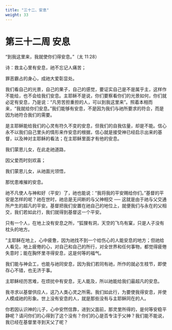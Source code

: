 ```yaml
---
title: "三十二、安息"
weight: 33
---
```


# 第三十二周 安息

“到我这里来，我就使你们得安息。”（太 11:28）

诗：救主心里有安息，祂不忘记人痛苦；

罪恶霸占的身心，成祂大爱彰显处。

我们看自己的光景，自己的果子，自己的感觉，要证实自己是不是属乎主，这样作不能给，也不会给我们安息。主耶稣不是说，你们要察看你们的光景如何，你们就必定有安息，乃是说：“凡劳苦担重担的人，可以到我这里来”。照着本相而来，“我就给你们安息。”我们能够有安息，不是因为我们与祂所要求的符合，而是因为祂符合我们的需要。

是主耶稣能给我们的心灵有符久不变的安息，但我们的自我估量，却是不能。信心永不以我们自己里头的情形来作安息的根据，信心就是接受神已经启示出来的基督，以及神对主耶稣的看法；在主耶稣里面才有他的安息。

我们蒙恩儿女，在此走祂道路，

因父爱而时刻欢喜；

我们蒙恩儿女，从祂面光领悟，

那忧患难摧的安息。

祂不凡使人与神和好（平安）了，祂也能说：“我将我的平安赐给你们。”基督的平安是怎样的呢？祂在世时，祂总是无间断的与父神相交 ── 这就是由于祂与父交通所产生的超凡的平安。基督把我们安置在祂自己的地位上，就便我们与永在的父相交，我们若如此行，我们就得到基督这一个平安。

只有一个人，在地上没有安息之所，“狐狸有洞，天空的飞鸟有窠，只是人子没有枕头的地方。

”主耶稣在地上，心中疲惫，因为祂找不到一个给伤心的人能安息的地方；但祂给人看见，地上疲倦的心，对自己和自己的所行，对全世界和任何事物，都觉得疲倦失意时；能在胸怀里寻得安息，这是何等的福气。

我们能与神会工，也能与祂同安息，因为我们若同有祂，所作的就必生枝节，即使存心不错，也无济于事。

主耶稣经历苦难，在烦扰中有安息，无人能及，所以祂能给我们最超凡的安息。

我寻求以基督供应人，这乃人类心灵之所需。我们如此行，为要使我得安息，并使人模成祂的形象。世上没有安息的人，就是那些没有与主耶稣同在的人。

你若因认识神的儿子，心中安然信靠，进到父面前，那灵里所得的，是何等安稳平静呢？请问你们的心得到了这个没有？你们的心是否专注于父神？我们能不能说，我已经在基督里寻到天父了呢？
